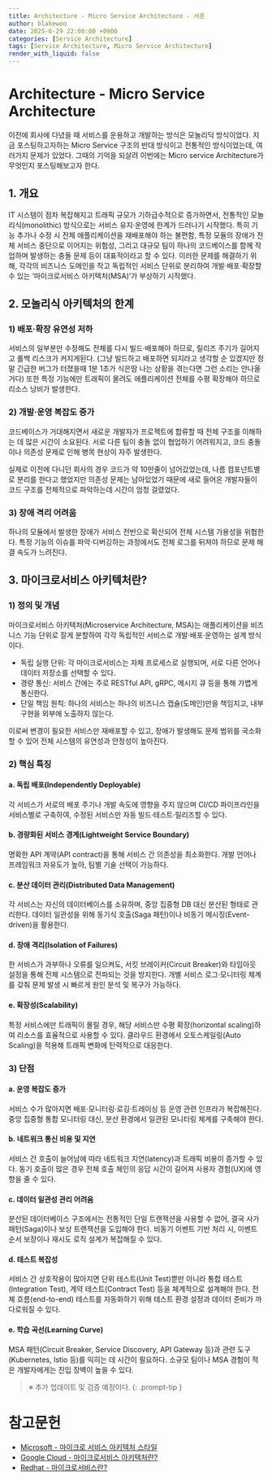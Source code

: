 ```yaml
---
title: Architecture - Micro Service Architecture - 서론
author: blakewoo
date: 2025-6-29 22:00:00 +0900
categories: [Service Architecture]
tags: [Service Architecture, Micro Service Architecture] 
render_with_liquid: false
---
```


# Architecture - Micro Service Architecture
이전에 회사에 다녔을 때 서비스를 운용하고 개발하는 방식은 모놀리딕 방식이었다. 지금 포스팅하고자하는 Micro Service 구조의 반대 방식이고
전통적인 방식이었는데, 여러가지 문제가 있었다. 그때의 기억을 되살려 이번에는 Micro service Architecture가 무엇인지 포스팅해보고자 한다.

## 1. 개요
IT 시스템이 점차 복잡해지고 트래픽 규모가 기하급수적으로 증가하면서, 전통적인 모놀리식(monolithic) 방식으로는 서비스 유지·운영에 한계가
드러나기 시작했다. 특히 기능 추가나 수정 시 전체 애플리케이션을 재배포해야 하는 불편함, 특정 모듈의 장애가 전체 서비스 중단으로 이어지는
위험성, 그리고 대규모 팀이 하나의 코드베이스를 함께 작업하며 발생하는 충돌 문제 등이 대표적이라고 할 수 있다.
이러한 문제를 해결하기 위해, 각각의 비즈니스 도메인을 작고 독립적인 서비스 단위로 분리하여 개발·배포·확장할 수 있는
‘마이크로서비스 아키텍처(MSA)’가 부상하기 시작했다.

## 2. 모놀리식 아키텍처의 한계
### 1) 배포·확장 유연성 저하
서비스의 일부분만 수정해도 전체를 다시 빌드·배포해야 하므로, 릴리즈 주기가 길어지고 롤백 리스크가 커지게된다.
(그냥 빌드하고 배포하면 되지라고 생각할 순 있겠지만 정말 긴급한 버그가 터졌을때 1분 1초가 식은땀 나는 상황을 겪는다면 그런 소리는 안나올거다)
또한 특정 기능에만 트래픽이 몰려도 애플리케이션 전체를 수평 확장해야 하므로 리소스 낭비가 발생한다.

### 2) 개발·운영 복잡도 증가
코드베이스가 거대해지면서 새로운 개발자가 프로젝트에 합류할 때 전체 구조를 이해하는 데 많은 시간이 소요된다.
서로 다른 팀이 충돌 없이 협업하기 어려워지고, 코드 충돌이나 의존성 문제로 인해 병목 현상이 자주 발생한다.

실제로 이전에 다니던 회사의 경우 코드가 약 10만줄이 넘어갔었는데, 나름 컴포넌트별로 분리를 한다고 했었지만 의존성 문제는 남아있었기
때문에 새로 들어온 개발자들이 코드 구조를 전체적으로 파악하는데 시간이 엄청 걸렸었다.

### 3) 장애 격리 어려움
하나의 모듈에서 발생한 장애가 서비스 전반으로 확산되어 전체 시스템 가용성을 위협한다.
특정 기능의 이슈를 파악·디버깅하는 과정에서도 전체 로그를 뒤져야 하므로 문제 해결 속도가 느려진다.

## 3. 마이크로서비스 아키텍처란?
### 1) 정의 및 개념
마이크로서비스 아키텍처(Microservice Architecture, MSA)는 애플리케이션을 비즈니스 기능 단위로 잘게 분할하여 각각 독립적인
서비스로 개발·배포·운영하는 설계 방식이다.

- 독립 실행 단위: 각 마이크로서비스는 자체 프로세스로 실행되며, 서로 다른 언어나 데이터 저장소를 선택할 수 있다.
- 경량 통신: 서비스 간에는 주로 RESTful API, gRPC, 메시지 큐 등을 통해 가볍게 통신한다.
- 단일 책임 원칙: 하나의 서비스는 하나의 비즈니스 캡슐(도메인)만을 책임지고, 내부 구현을 외부에 노출하지 않는다.

이로써 변경이 필요한 서비스만 재배포할 수 있고, 장애가 발생해도 문제 범위를 국소화할 수 있어 전체 시스템의 유연성과 안정성이 높아진다.

### 2) 핵심 특징
#### a. 독립 배포(Independently Deployable)
각 서비스가 서로의 배포 주기나 개발 속도에 영향을 주지 않으며
CI/CD 파이프라인을 서비스별로 구축하여, 수정된 서비스만 자동 빌드·테스트·릴리즈할 수 있다.

#### b. 경량화된 서비스 경계(Lightweight Service Boundary)
명확한 API 계약(API contract)을 통해 서비스 간 의존성을 최소화한다.
개발 언어나 프레임워크 자유도가 높아, 팀별 기술 선택이 가능하다.

#### c. 분산 데이터 관리(Distributed Data Management)
각 서비스는 자신의 데이터베이스를 소유하며, 중앙 집중형 DB 대신 분산된 형태로 관리한다.
데이터 일관성을 위해 동기식 호출(Saga 패턴)이나 비동기 메시징(Event-driven)을 활용한다.

#### d. 장애 격리(Isolation of Failures)
한 서비스가 과부하나 오류를 일으켜도, 서킷 브레이커(Circuit Breaker)와 타임아웃 설정을 통해 전체 시스템으로 전파되는 것을 방지한다.
개별 서비스 로그·모니터링 체계를 갖춰 문제 발생 시 빠르게 원인 분석 및 복구가 가능하다.

#### e. 확장성(Scalability)
특정 서비스에만 트래픽이 몰릴 경우, 해당 서비스만 수평 확장(horizontal scaling)하여 리소스를 효율적으로 사용할 수 있다.
클라우드 환경에서 오토스케일링(Auto Scaling)을 적용해 트래픽 변화에 탄력적으로 대응한다.

### 3) 단점
#### a. 운영 복잡도 증가
서비스 수가 많아지면 배포·모니터링·로깅·트레이싱 등 운영 관련 인프라가 복잡해진다.
중앙 집중형 통합 모니터링 대신, 분산 환경에서 일관된 모니터링 체계를 구축해야 한다.

#### b. 네트워크 통신 비용 및 지연
서비스 간 호출이 늘어남에 따라 네트워크 지연(latency)과 트래픽 비용이 증가할 수 있다.
동기 호출이 많은 경우 전체 호출 체인의 응답 시간이 길어져 사용자 경험(UX)에 영향을 줄 수 있다.

#### c. 데이터 일관성 관리 어려움
분산된 데이터베이스 구조에서는 전통적인 단일 트랜잭션을 사용할 수 없어, 결국 사가 패턴(Saga)이나 보상 트랜잭션을 도입해야 한다.
비동기 이벤트 기반 처리 시, 이벤트 순서 보장이나 재시도 로직 설계가 복잡해질 수 있다.

#### d. 테스트 복잡성
서비스 간 상호작용이 많아지면 단위 테스트(Unit Test)뿐만 아니라 통합 테스트(Integration Test), 계약 테스트(Contract Test) 등을
체계적으로 설계해야 한다. 전체 흐름(end-to-end) 테스트를 자동화하기 위해 테스트 환경 설정과 데이터 준비가 까다로워질 수 있다.

#### e. 학습 곡선(Learning Curve)
MSA 패턴(Circuit Breaker, Service Discovery, API Gateway 등)과 관련 도구(Kubernetes, Istio 등)를 익히는 데 시간이 필요하다.
소규모 팀이나 MSA 경험이 적은 개발자에게는 진입 장벽이 높을 수 있다.

> ※ 추가 업데이트 및 검증 예정이다.
{: .prompt-tip }

# 참고문헌
- [Microsoft - 마이크로 서비스 아키텍처 스타일](https://learn.microsoft.com/ko-kr/azure/architecture/guide/architecture-styles/microservices)
- [Google Cloud - 마이크로서비스 아키텍처란?](https://cloud.google.com/learn/what-is-microservices-architecture?hl=ko)
- [Redhat - 마이크로서비스란?](https://www.redhat.com/ko/topics/microservices/what-are-microservices)

